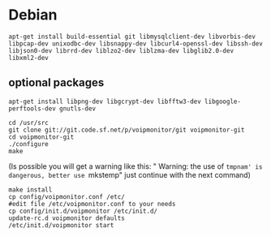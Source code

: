 # Debian

`apt-get install build-essential git libmysqlclient-dev libvorbis-dev libpcap-dev unixodbc-dev libsnappy-dev libcurl4-openssl-dev libssh-dev libjson0-dev librrd-dev liblzo2-dev liblzma-dev libglib2.0-dev libxml2-dev`

## optional packages
`apt-get install libpng-dev libgcrypt-dev libfftw3-dev libgoogle-perftools-dev gnutls-dev`

```
cd /usr/src
git clone git://git.code.sf.net/p/voipmonitor/git voipmonitor-git
cd voipmonitor-git
./configure
make
```

(Is possible you will get a warning like this: " Warning: the use of `tmpnam' is dangerous, better use `mkstemp" just continue with the next command)

```
make install
cp config/voipmonitor.conf /etc/
#edit file /etc/voipmonitor.conf to your needs
cp config/init.d/voipmonitor /etc/init.d/
update-rc.d voipmonitor defaults
/etc/init.d/voipmonitor start
```
